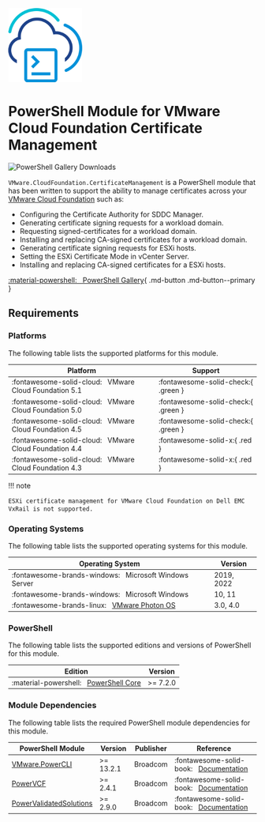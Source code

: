 <!-- markdownlint-disable first-line-h1 no-inline-html -->

<img src="assets/images/icon-color.svg" alt="PowerShell Module for VMware Cloud Foundation Certificate Management" width="150">

# PowerShell Module for VMware Cloud Foundation Certificate Management

<img src="https://img.shields.io/powershellgallery/dt/VMware.CloudFoundation.CertificateManagement?style=for-the-badge&logo=powershell&logoColor=white" alt="PowerShell Gallery Downloads">

`VMware.CloudFoundation.CertificateManagement` is a PowerShell module that has been written to support the ability to manage certificates across your [VMware Cloud Foundation][docs-vmware-cloud-foundation] such as:

- Configuring the Certificate Authority for SDDC Manager.
- Generating certificate signing requests for a workload domain.
- Requesting signed-certificates for a workload domain.
- Installing and replacing CA-signed certificates for a workload domain.
- Generating certificate signing requests for ESXi hosts.
- Setting the ESXi Certificate Mode in vCenter Server.
- Installing and replacing CA-signed certificates for a ESXi hosts.

[:material-powershell: &nbsp; PowerShell Gallery][psgallery-module-certificate-management]{ .md-button .md-button--primary }

## Requirements

### Platforms

The following table lists the supported platforms for this module.

Platform                                                     | Support
-------------------------------------------------------------|------------------------------------
:fontawesome-solid-cloud: &nbsp; VMware Cloud Foundation 5.1 | :fontawesome-solid-check:{ .green }
:fontawesome-solid-cloud: &nbsp; VMware Cloud Foundation 5.0 | :fontawesome-solid-check:{ .green }
:fontawesome-solid-cloud: &nbsp; VMware Cloud Foundation 4.5 | :fontawesome-solid-check:{ .green }
:fontawesome-solid-cloud: &nbsp; VMware Cloud Foundation 4.4 | :fontawesome-solid-x:{ .red }
:fontawesome-solid-cloud: &nbsp; VMware Cloud Foundation 4.3 | :fontawesome-solid-x:{ .red }

!!! note

    ESXi certificate management for VMware Cloud Foundation on Dell EMC VxRail is not supported.

### Operating Systems

The following table lists the supported operating systems for this module.

Operating System                                                       | Version
-----------------------------------------------------------------------|-----------
:fontawesome-brands-windows: &nbsp; Microsoft Windows Server           | 2019, 2022
:fontawesome-brands-windows: &nbsp; Microsoft Windows                  | 10, 11
:fontawesome-brands-linux: &nbsp; [VMware Photon OS][github-photon-os] | 3.0, 4.0

### PowerShell

The following table lists the supported editions and versions of PowerShell for this module.

Edition                                                              | Version
---------------------------------------------------------------------|----------
:material-powershell: &nbsp; [PowerShell Core][microsoft-powershell] | >= 7.2.0

### Module Dependencies

The following table lists the required PowerShell module dependencies for this module.

PowerShell Module                                    | Version   | Publisher | Reference
-----------------------------------------------------|-----------|-----------|---------------------------------------------------------------------------
[VMware.PowerCLI][psgallery-module-powercli]         | >= 13.2.1 | Broadcom  | :fontawesome-solid-book: &nbsp; [Documentation][developer-module-powercli]
[PowerVCF][psgallery-module-powervcf]                | >= 2.4.1  | Broadcom  | :fontawesome-solid-book: &nbsp; [Documentation][docs-module-powervcf]
[PowerValidatedSolutions][psgallery-module-pvs]      | >= 2.9.0  | Broadcom  | :fontawesome-solid-book: &nbsp; [Documentation][docs-module-pvs]

[docs-vmware-cloud-foundation]: https://docs.vmware.com/en/VMware-Cloud-Foundation/index.html
[microsoft-powershell]: https://docs.microsoft.com/en-us/powershell
[psgallery-module-powercli]: https://www.powershellgallery.com/packages/VMware.PowerCLI
[psgallery-module-powervcf]: https://www.powershellgallery.com/packages/PowerVCF
[psgallery-module-certificate-management]: https://www.powershellgallery.com/packages/VMware.CloudFoundation.CertificateManagement
[psgallery-module-pvs]: https://www.powershellgallery.com/packages/PowerValidatedSolutions
[developer-module-powercli]: https://developer.vmware.com/tool/vmware-powercli
[docs-module-powervcf]: https://vmware.github.io/powershell-module-for-vmware-cloud-foundation
[docs-module-pvs]: https://vmware.github.io/power-validated-solutions-for-cloud-foundation
[github-photon-os]:  https://github.com/vmware/photon
